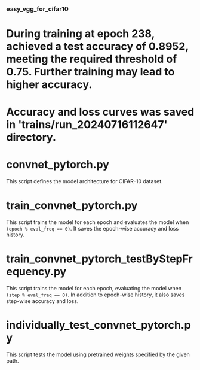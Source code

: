 ### easy_vgg_for_cifar10
# During training at epoch 238, achieved a test accuracy of 0.8952, meeting the required threshold of 0.75. Further training may lead to higher accuracy.

# Accuracy and loss curves was saved in 'trains/run_20240716112647' directory.

# convnet_pytorch.py
This script defines the model architecture for CIFAR-10 dataset.

# train_convnet_pytorch.py
This script trains the model for each epoch and evaluates the model when `(epoch % eval_freq == 0)`. It saves the epoch-wise accuracy and loss history.

# train_convnet_pytorch_testByStepFrequency.py
This script trains the model for each epoch, evaluating the model when `(step % eval_freq == 0)`. In addition to epoch-wise history, it also saves step-wise accuracy and loss.

# individually_test_convnet_pytorch.py
This script tests the model using pretrained weights specified by the given path.
